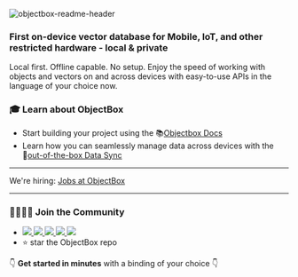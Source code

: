 ![objectbox-readme-header](https://user-images.githubusercontent.com/91467067/189953535-6e7bf686-5d12-4217-ac8c-bd898925fdd0.jpg)


<h3>First on-device vector database for Mobile, IoT, and other restricted hardware - local & private</h3>

<p>
Local first. Offline capable. No setup. Enjoy the speed of working with objects and vectors on and across devices with easy-to-use APIs in the language of your choice now.
</p>

<h3>🎓 Learn about ObjectBox</h3>
<ul>
<li>Start building your project using the 📚<a href="https://docs.objectbox.io/getting-started">Objectbox Docs</a></li>
<li>Learn how you can seamlessly manage data across devices with the 🔄<a href="https://objectbox.io/sync/">out-of-the-box Data Sync</a></li>

</ul>

*****************************************************************************************************************************************
We're hiring: [Jobs at ObjectBox](https://objectbox.io/jobs/)
*****************************************************************************************************************************************

<h3>👨‍👩‍👧‍👦 Join the Community</h3>
<ul>
<li>
<a href="https://twitter.com/ObjectBox_io">
    <img src="https://img.shields.io/badge/twitter-grey?style=flat-square&logo=twitter&logoColor=white">
</a>
<a href="https://www.linkedin.com/company/objectbox/">
    <img src="https://img.shields.io/badge/LinkedIn-grey?style=flat-square&logo=linkedin&logoColor=white">
</a>
<a href="https://www.instagram.com/objectbox_io">
    <img src="https://img.shields.io/badge/Instagram-grey?style=flat-square&logo=instagram&logoColor=white">
</a>
<a href="https://www.facebook.com/objectboxTeam/">
    <img src="https://img.shields.io/badge/Facebook-grey?style=flat-square&logo=facebook&logoColor=white">
</a>
<a href="https://www.youtube.com/c/ObjectBox">
    <img src="https://img.shields.io/badge/YouTube-grey?style=flat-square&logo=youtube&logoColor=white">
</a></li>
<li>⭐ star the ObjectBox repo</li>
</ul>


👇 **Get started in minutes** with a binding of your choice 👇
